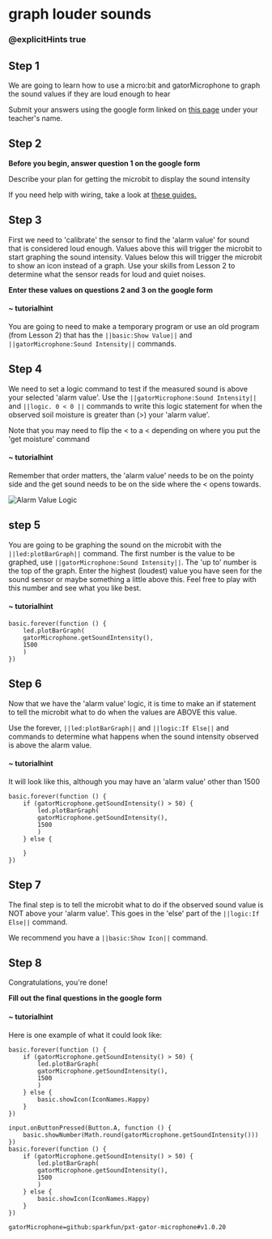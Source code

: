 # graph louder sounds
### @explicitHints true
 
## Step 1
 
We are going to learn how to use a micro:bit and gatorMicrophone to graph the sound values if they are loud enough to hear
 
Submit your answers using the google form linked on [this page](https://schoolwidelabs.github.io/sensor-immersion/assessments/Lesson3/sound_assessment.html) under your teacher's name. 
 
 
 
## Step 2
 
**Before you begin, answer question 1 on the google form**
 
Describe your plan for getting the microbit to display the sound intensity
 
If you need help with wiring, take a look at [these guides.](https://docs.google.com/document/d/1KrhVLl_owwXz_xAVbcIEAG9O5N4wdBY3mjd-GX34Bag/edit?usp=sharing)
 
## Step 3
 
First we need to 'calibrate' the sensor to find the 'alarm value' for sound that is considered loud enough. Values above this will trigger the microbit to start graphing the sound intensity. Values below this will trigger the microbit to show an icon instead of a graph. Use your skills from Lesson 2 to determine what the sensor reads for loud and quiet noises. 
 
**Enter these values on questions 2 and 3 on the google form**
 
#### ~ tutorialhint
 
You are going to need to make a temporary program or use an old program (from Lesson 2) that has the ``||basic:Show Value||`` and ``||gatorMicrophone:Sound Intensity||`` commands. 
 
## Step 4
 
We need to set a logic command to test if the measured sound is above your selected 'alarm value'. Use the ``||gatorMicrophone:Sound Intensity||``  and ``||logic. 0 < 0 ||`` commands to write this logic statement for when the observed soil moisture is greater than (>) your 'alarm value'. 
 
Note that you may need to flip the < to a < depending on where you put the 'get moisture' command
 
#### ~ tutorialhint
Remember that order matters, the 'alarm value' needs to be on the pointy side and the get sound needs to be on the side where the < opens towards. 

![Alarm Value Logic](https://github.com/schoolwidelabs/sensor-immersion/blob/master/docs/static/tutorials/co2.png)
 
## step 5
 
You are going to be graphing the sound on the microbit with the ``||led:plotBarGraph||`` command. The first number is the value to be graphed, use ``||gatorMicrophone:Sound Intensity||``. The 'up to' number is the top of the graph. Enter the highest (loudest) value you have seen for the sound sensor or maybe something a little above this. Feel free to play with this number and see what you like best.
 
#### ~ tutorialhint
```blocks
basic.forever(function () {
    led.plotBarGraph(
    gatorMicrophone.getSoundIntensity(),
    1500
    )
})
```
 
## Step 6
 
Now that we have the 'alarm value' logic, it is time to make an if statement to tell the microbit what to do when the values are ABOVE this value.
 
Use the forever, ``||led:plotBarGraph||`` and ``||logic:If Else||`` and commands to determine what happens when the sound intensity observed is above the alarm value. 
 
#### ~ tutorialhint
It will look like this, although you may have an 'alarm value' other than 1500
```blocks
basic.forever(function () {
    if (gatorMicrophone.getSoundIntensity() > 50) {
        led.plotBarGraph(
        gatorMicrophone.getSoundIntensity(),
        1500
        )
    } else {
    	
    }
})
```
 
## Step 7
 
The final step is to tell the microbit what to do if the observed sound value is NOT above your 'alarm value'. This goes in the 'else' part of the ``||logic:If Else||`` command. 
 
We recommend you have a ``||basic:Show Icon||`` command. 
 
## Step 8
 
Congratulations, you're done!
 
**Fill out the final questions in the google form**
 
#### ~ tutorialhint
 
Here is one example of what it could look like:
```blocks
basic.forever(function () {
    if (gatorMicrophone.getSoundIntensity() > 50) {
        led.plotBarGraph(
        gatorMicrophone.getSoundIntensity(),
        1500
        )
    } else {
        basic.showIcon(IconNames.Happy)
    }
})
```
 
```ghost
input.onButtonPressed(Button.A, function () {
    basic.showNumber(Math.round(gatorMicrophone.getSoundIntensity()))
})
basic.forever(function () {
    if (gatorMicrophone.getSoundIntensity() > 50) {
        led.plotBarGraph(
        gatorMicrophone.getSoundIntensity(),
        1500
        )
    } else {
        basic.showIcon(IconNames.Happy)
    }
})
```
 
```package
gatorMicrophone=github:sparkfun/pxt-gator-microphone#v1.0.20
```
